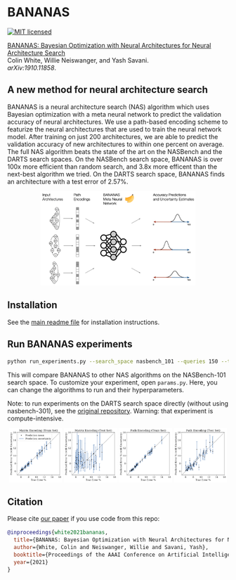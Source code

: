 # BANANAS
[![MIT licensed](https://img.shields.io/badge/license-MIT-brightgreen.svg)](LICENSE.md)

[BANANAS: Bayesian Optimization with Neural Architectures for Neural Architecture Search](https://arxiv.org/abs/1910.11858)\
Colin White, Willie Neiswanger, and Yash Savani.\
_arXiv:1910.11858_.

## A new method for neural architecture search
BANANAS is a neural architecture search (NAS) algorithm which uses Bayesian optimization with a meta neural network to predict the validation accuracy of neural architectures. We use a path-based encoding scheme to featurize the neural architectures that are used to train the neural network model. After training on just 200 architectures, we are able to predict the validation accuracy of new architectures to within one percent on average. The full NAS algorithm beats the state of the art on the NASBench and the DARTS search spaces. On the NASBench search space, BANANAS is over 100x more efficient than random search, and 3.8x more efficent than the next-best algorithm we tried. On the DARTS search space, BANANAS finds an architecture with a test error of 2.57%.

<p align="center">
<img src="../img/bananas.png" alt="bananas" width="70%">
</p>

## Installation
See the [main readme file](https://github.com/naszilla/nas_encodings/blob/master/README.md) for installation instructions.

## Run BANANAS experiments

```bash
python run_experiments.py --search_space nasbench_101 --queries 150 --trials 10
```
This will compare BANANAS to other NAS algorithms on the NASBench-101 search space.
To customize your experiment, open `params.py`. Here, you can change the algorithms to run and their hyperparameters.

Note: to run experiments on the DARTS search space directly (without using nasbench-301), see the [original repository](https://github.com/naszilla/bananas). Warning: that experiment is compute-intensive.

<p align="center">
  <img src="../img/metann_adj_train.png" alt="adj_train" width="24%">
  <img src="../img/metann_adj_test.png" alt="adj_test" width="24%">
  <img src="../img/metann_path_train.png" alt="path_train" width="24%">
  <img src="../img/metann_path_test.png" alt="path_test" width="24%">
</p>

## Citation
Please cite [our paper](https://arxiv.org/abs/1910.11858) if you use code from this repo:

```bibtex
@inproceedings{white2021bananas,
  title={BANANAS: Bayesian Optimization with Neural Architectures for Neural Architecture Search},
  author={White, Colin and Neiswanger, Willie and Savani, Yash},
  booktitle={Proceedings of the AAAI Conference on Artificial Intelligence},
  year={2021}
}
```

